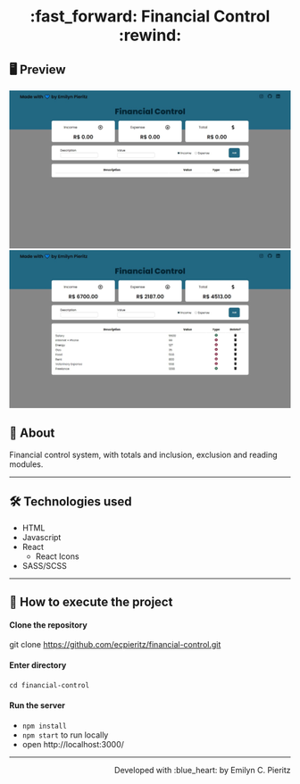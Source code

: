 <h1 align = "center"> :fast_forward: Financial Control :rewind: </h1>

## 🖥 Preview
<p align = "center">
  <img src = "https://github.com/ecpieritz/financial-control/blob/main/public/print-1.jpg?raw=true" width = "700" height = "auto">
  <img src = "https://github.com/ecpieritz/financial-control/blob/main/public/pront-2.jpg?raw=true" width = "700" height = "auto">
</p>

## 📖 About
<p>Financial control system, with totals and inclusion, exclusion and reading modules.</p>

---

## 🛠 Technologies used
- HTML
- Javascript
- React
  - React Icons
- SASS/SCSS

---

## 🚀 How to execute the project
#### Clone the repository
git clone https://github.com/ecpieritz/financial-control.git

#### Enter directory
`cd financial-control`

#### Run the server
- `npm install`
- `npm start` to run locally
- open http://localhost:3000/ 

---
<p align = "right">Developed with :blue_heart: by Emilyn C. Pieritz</p>
